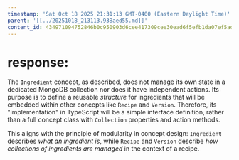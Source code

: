 ```yaml
---
timestamp: 'Sat Oct 18 2025 21:31:13 GMT-0400 (Eastern Daylight Time)'
parent: '[[../20251018_213113.938aed55.md]]'
content_id: 434971094752846b0c950903d6cee417309cee30ead6f5efb1da07ef5ad0d898
---
```


# response:

The `Ingredient` concept, as described, does not manage its own state in a dedicated MongoDB collection nor does it have independent actions. Its purpose is to define a reusable *structure* for ingredients that will be embedded within other concepts like `Recipe` and `Version`. Therefore, its "implementation" in TypeScript will be a simple interface definition, rather than a full concept class with `Collection` properties and action methods.

This aligns with the principle of modularity in concept design: `Ingredient` describes *what an ingredient is*, while `Recipe` and `Version` describe *how collections of ingredients are managed* in the context of a recipe.
